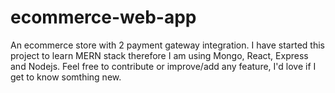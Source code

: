 # ecommerce-web-app
An ecommerce store with 2 payment gateway integration. I have started this project to learn MERN stack therefore I am using Mongo, React, Express and Nodejs. Feel free to contribute or improve/add any feature, I'd love if I get to know somthing new.
